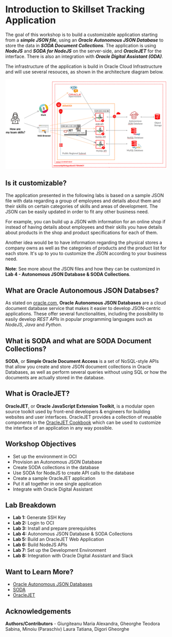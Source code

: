 # Introduction to Skillset Tracking Application                                   

The goal of this workshop is to build a customizable application starting from a ***simple JSON file***, using an ***Oracle Autonomous JSON Database*** to store the data in ***SODA Document Collections***. The application is using ***NodeJS*** and ***SODA for NodeJS*** on the server-side, and ***OracleJET*** for the interface. There is also an integration with ***Oracle Digital Assistant (ODA)***.

The infrastructure of the application is build in Oracle Cloud Infrastructure and will use several resouces, as shown in the architecture diagram below.

![architecture diagram](./images/architecture-diagram.png)

## Is it customizable?
The application presented in the following labs is based on a sample JSON file with data regarding a group of employees and details about them and their skills on certain categories of skills and areas of development. The JSON can be easily updated in order to fit any other business need.

For example, you can build up a JSON with information for an online shop if instead of having details about employees and their skills you have details about products in the shop and product specifications for each of them.

Another idea would be to have information regarding the physical stores a company owns as well as the categories of products and the product list for each store.
It's up to you to customize the JSON according to your business need.

  **Note**: See more about the JSON files and how they can be customized in **Lab 4 - Autonomous JSON Database & SODA Collections**.

## What are Oracle Autonomous JSON Databses?
As stated on [oracle.com](https://www.oracle.com/autonomous-database/autonomous-json-database/),
**Oracle Autonomous JSON Databases** are a cloud document database service that makes it easier to develop JSON-centric applications. These offer several functionalities, including the possibility to easily develop _REST APIs_ in popular programming languages such as _NodeJS_, _Java_ and _Python_.

## What is SODA and what are SODA Document Collections?
**SODA**, or **Simple Oracle Document Access** is a set of NoSQL-style APIs that allow you create and store JSON document collections in Oracle Databases, as well as perform several queries without using SQL or how the documents are actually stored in the database.

## What is OracleJET?
**OracleJET**, or **Oracle JavaScript Extension Toolkit**, is a modular open source toolkit used by front-end developers & engineers for building websites and user interfaces. OracleJET provides a collection of reusable components in the [OracleJET Cookbook](https://www.oracle.com/webfolder/technetwork/jet/jetCookbook.html) which can be used to customize the interface of an application in any way possible.

## Workshop Objectives
  * Set up the environment in OCI
  * Provision an Autonomous JSON Database
  * Create SODA collections in the database
  * Use SODA for NodeJS to create API calls to the database
  * Create a sample OracleJET application
  * Put it all together in one single application
  * Integrate with Oracle Digital Assistant

## Lab Breakdown
- **Lab 1:** Generate SSH Key
- **Lab 2:** Login to OCI
- **Lab 3:** Install and prepare prerequisites
- **Lab 4:** Autonomous JSON Database & SODA Collections
- **Lab 5:** Build an OracleJET Web Application
- **Lab 6:** Build NodeJS APIs
- **Lab 7:** Set up the Development Environment
- **Lab 8:** Integration with Oracle Digital Assistant and Slack

## Want to Learn More?
* [Oracle Autonomous JSON Databases](https://www.oracle.com/autonomous-database/autonomous-json-database/)
* [SODA](https://docs.oracle.com/en/database/oracle/simple-oracle-document-access/index.html)
* [OracleJET](https://www.oracle.com/webfolder/technetwork/jet/index.html)

## Acknowledgements

**Authors/Contributors** - Giurgiteanu Maria Alexandra, Gheorghe Teodora Sabina, Minoiu (Paraschiv) Laura Tatiana, Digori Gheorghe

